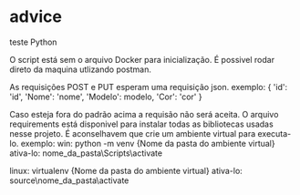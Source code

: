 # advice
teste Python

O script está sem o arquivo Docker para inicialização. É possivel rodar direto da maquina utlizando postman.

As requisições POST e PUT esperam uma requisição json. 
exemplo: 
{
  'id': 'id',
  'Nome': 'nome',
  'Modelo': modelo,
  'Cor': 'cor'
}

Caso esteja fora do padrão acima a requisão não será aceita.
O arquivo requirements está disponivel para instalar todas as bibliotecas usadas nesse projeto.
É aconselhavem que crie um ambiente virtual para executa-lo.
exemplo: 
win: python -m venv {Nome da pasta do ambiente virtual}
ativa-lo: nome_da_pasta\Scripts\activate

linux: virtualenv {Nome da pasta do ambiente virtual}
ativa-lo: source\nome_da_pasta\activate
